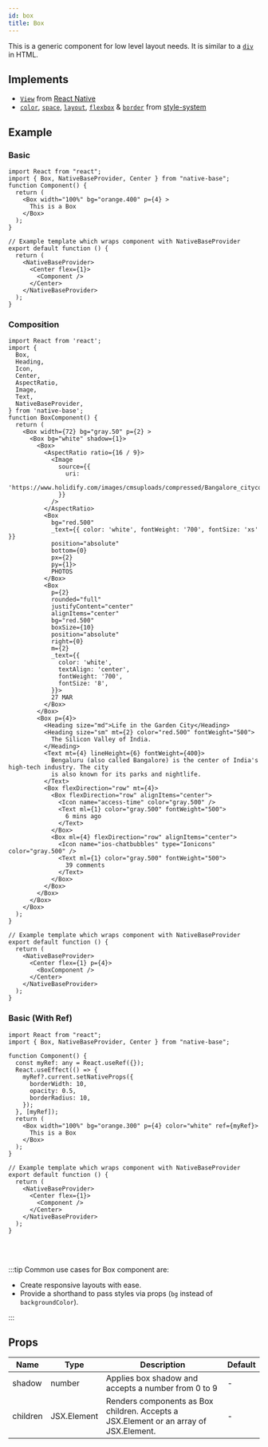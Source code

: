 ```yaml
---
id: box
title: Box
---
```


This is a generic component for low level layout needs. It is similar to a [`div`](https://developer.mozilla.org/en-US/docs/Web/HTML/Element/div) in HTML.

## Implements

- [`View`](https://reactnative.dev/docs/view) from [React Native](https://reactnative.dev)
- [`color`](https://styled-system.com/api/#color), [`space`](https://styled-system.com/api/#space), [`layout`](https://styled-system.com/api/#layout), [`flexbox`](https://styled-system.com/api/#flexbox) & [`border`](https://styled-system.com/api/#border) from [style-system](https://styled-system.com)

## Example

### Basic

```SnackPlayer name=Box%20Example
import React from "react";
import { Box, NativeBaseProvider, Center } from "native-base";
function Component() {
  return (
    <Box width="100%" bg="orange.400" p={4} >
      This is a Box
    </Box>
  );
}

// Example template which wraps component with NativeBaseProvider
export default function () {
  return (
    <NativeBaseProvider>
      <Center flex={1}>
        <Component />
      </Center>
    </NativeBaseProvider>
  );
}
```

### Composition

```SnackPlayer name=Box%20Composition
import React from 'react';
import {
  Box,
  Heading,
  Icon,
  Center,
  AspectRatio,
  Image,
  Text,
  NativeBaseProvider,
} from 'native-base';
function BoxComponent() {
  return (
    <Box width={72} bg="gray.50" p={2} >
      <Box bg="white" shadow={1}>
        <Box>
          <AspectRatio ratio={16 / 9}>
            <Image
              source={{
                uri:
                  'https://www.holidify.com/images/cmsuploads/compressed/Bangalore_citycover_20190613234056.jpg',
              }}
            />
          </AspectRatio>
          <Box
            bg="red.500"
            _text={{ color: 'white', fontWeight: '700', fontSize: 'xs' }}
            position="absolute"
            bottom={0}
            px={2}
            py={1}>
            PHOTOS
          </Box>
          <Box
            p={2}
            rounded="full"
            justifyContent="center"
            alignItems="center"
            bg="red.500"
            boxSize={10}
            position="absolute"
            right={0}
            m={2}
            _text={{
              color: 'white',
              textAlign: 'center',
              fontWeight: '700',
              fontSize: '8',
            }}>
            27 MAR
          </Box>
        </Box>
        <Box p={4}>
          <Heading size="md">Life in the Garden City</Heading>
          <Heading size="sm" mt={2} color="red.500" fontWeight="500">
            The Silicon Valley of India.
          </Heading>
          <Text mt={4} lineHeight={6} fontWeight={400}>
            Bengaluru (also called Bangalore) is the center of India's high-tech industry. The city
            is also known for its parks and nightlife.
          </Text>
          <Box flexDirection="row" mt={4}>
            <Box flexDirection="row" alignItems="center">
              <Icon name="access-time" color="gray.500" />
              <Text ml={1} color="gray.500" fontWeight="500">
                6 mins ago
              </Text>
            </Box>
            <Box ml={4} flexDirection="row" alignItems="center">
              <Icon name="ios-chatbubbles" type="Ionicons" color="gray.500" />
              <Text ml={1} color="gray.500" fontWeight="500">
                39 comments
              </Text>
            </Box>
          </Box>
        </Box>
      </Box>
    </Box>
  );
}

// Example template which wraps component with NativeBaseProvider
export default function () {
  return (
    <NativeBaseProvider>
      <Center flex={1} p={4}>
        <BoxComponent />
      </Center>
    </NativeBaseProvider>
  );
}

```

### Basic (With Ref)

```SnackPlayer name=Box%20Example(With ref)
import React from "react";
import { Box, NativeBaseProvider, Center } from "native-base";

function Component() {
  const myRef: any = React.useRef({});
  React.useEffect(() => {
    myRef?.current.setNativeProps({
      borderWidth: 10,
      opacity: 0.5,
      borderRadius: 10,
    });
  }, [myRef]);
  return (
    <Box width="100%" bg="orange.300" p={4} color="white" ref={myRef}>
      This is a Box
    </Box>
  );
}

// Example template which wraps component with NativeBaseProvider
export default function () {
  return (
    <NativeBaseProvider>
      <Center flex={1}>
        <Component />
      </Center>
    </NativeBaseProvider>
  );
}
```

<br/>
<br/>

:::tip Common use cases for Box component are:

- Create responsive layouts with ease.
- Provide a shorthand to pass styles via props (`bg` instead of `backgroundColor`).

:::

## Props

| Name     | Type        | Description                                                                           | Default |
| -------- | ----------- | ------------------------------------------------------------------------------------- | ------- |
| shadow   | number      | Applies box shadow and accepts a number from 0 to 9                                   | -       |
| children | JSX.Element | Renders components as Box children. Accepts a JSX.Element or an array of JSX.Element. | -       |
